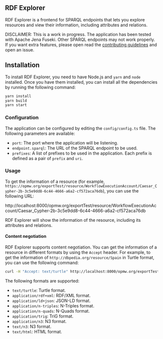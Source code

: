 ## RDF Explorer

RDF Explorer is a frontend for SPARQL endpoints that lets you explore resources and view their information, including attributes and relations.

DISCLAIMER: This is a work in progress. The application has been tested with Apache Jena Fuseki. Other SPARQL endpoints may not work properly. If you want extra features, please open read the [contributing guidelines](CONTRIBUTING.md) and open an issue.

## Installation

To install RDF Explorer, you need to have Node.js and `yarn` and `node` installed. Once you have them installed, you can install all the dependencies by running the following command:

```bash
yarn install
yarn build
yarn start
```

### Configuration

The application can be configured by editing the `config/config.ts` file. The following parameters are available:

- `port`: The port where the application will be listening.
- `endpoint.sparql`: The URL of the SPARQL endpoint to be used.
- `prefixes`: A list of prefixes to be used in the application. Each prefix is defined as a pair of `prefix` and `uri`.

### Usage

To get the information of a resource (for example, `https://opmw.org/exportTest/resource/WorkflowExecutionAccount/Caesar_Cypher-2b-3c5e9dd8-6c44-4666-a6a2-cf572aca76db`), you can use the following URL:

http://localhost:8000/opmw.org/exportTest/resource/WorkflowExecutionAccount/Caesar_Cypher-2b-3c5e9dd8-6c44-4666-a6a2-cf572aca76db

RDF Explorer will show the information of the resource, including its attributes and relations.

#### Content negotiation

RDF Explorer supports content negotiation. You can get the information of a resource in different formats by using the `Accept` header. For example, to get the information of `http://dbpedia.org/resource/Spain` in Turtle format, you can use the following command:

```bash
curl -H "Accept: text/turtle" http://localhost:8000/opmw.org/exportTest/resource/WorkflowExecutionAccount/Caesar_Cypher-2b-3c5e9dd8-6c44-4666-a6a2-cf572aca76db
```

The following formats are supported:

- `text/turtle`: Turtle format.
- `application/rdf+xml`: RDF/XML format.
- `application/ld+json`: JSON-LD format.
- `application/n-triples`: N-Triples format.
- `application/n-quads`: N-Quads format.
- `application/trig`: TriG format.
- `application/n3`: N3 format.
- `text/n3`: N3 format.
- `text/html`: HTML format.
